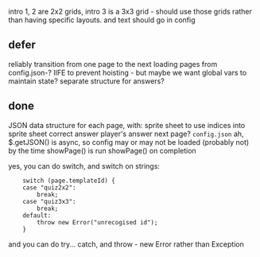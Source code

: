 
intro 1, 2 are 2x2 grids, intro 3 is a 3x3 grid - should use those grids rather than having specific layouts.
and text should go in config

## defer

reliably transition from one page to the next loading pages from config.json-?
IIFE to prevent hoisting - but maybe we want global vars to maintain state?
separate structure for answers?

## done

JSON data structure for each page, with: sprite sheet to use indices into sprite sheet correct answer player's answer next page? `config.json`
ah, $.getJSON() is async, so config may or may not be loaded (probably not) by the time showPage() is run
showPage() on completion

yes, you can do switch, and switch on strings:

        switch (page.templateId) {
        case "quiz2x2":
            break;
        case "quiz3x3":
            break;
        default:
            throw new Error("unrecogised id");
        }

and you can do try... catch, and throw - new Error rather than Exception